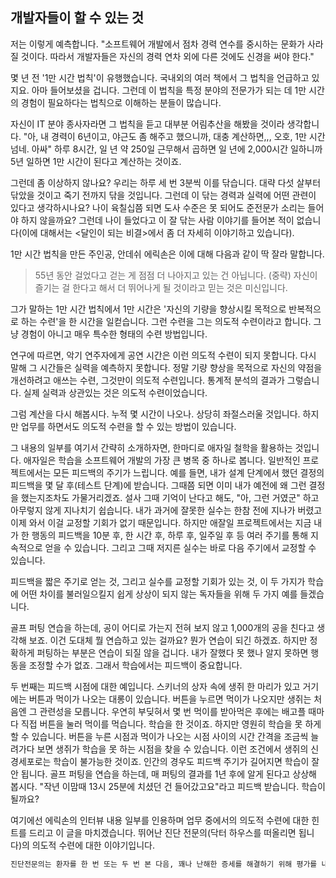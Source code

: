 ## 개발자들이 할 수 있는 것
저는 이렇게 예측합니다. "소프트웨어 개발에서 점차 경력 연수를 중시하는 문화가 사라질 것이다. 따라서 개발자들은 자신의 경력 연차 외에 다른 것에도 신경을 써야 한다."

몇 년 전 '1만 시간 법칙'이 유행했습니다. 국내외의 여러 책에서 그 법칙을 언급하고 있지요. 아마 들어보셨을 겁니다. 그런데 이 법칙을 특정 분야의 전문가가 되는 데 1만 시간의 경험이 필요하다는 법칙으로 이해하는 분들이 많습니다.

자신이 IT 분야 종사자라면 그 법칙을 듣고 대부분 어림추산을 해봤을 것이라 생각합니다. "아, 내 경력이 6년이고, 야근도 좀 해주고 했으니까, 대충 계산하면,,, 오호, 1만 시간 넘네. 아싸" 하루 8시간, 일 년 약 250일 근무해서 곱하면 일 년에 2,000시간 일하니까 5년 일하면 1만 시간이 된다고 계산하는 것이죠.

그런데 좀 이상하지 않나요? 우리는 하루 세 번 3분씩 이를 닦습니다. 대략 다섯 살부터 닦았을 것이고 죽기 전까지 닦을 것입니다. 그런데 이 닦는 경력과 실력에 어떤 관련이 있다고 생각하시나요? 나이 육칠십쯤 되면 도사 수준은 못 되어도 준전문가 소리는 들어야 하지 않을까요? 그런데 나이 들었다고 이 잘 닦는 사람 이야기를 들어본 적이 없습니다(이에 대해서는 <달인이 되는 비결>에서 좀 더 자세히 이야기하고 있습니다).

1만 시간 법칙을 만든 주인공, 안데쉬 에릭손은 이에 대해 다음과 같이 딱 잘라 말합니다.

> 55년 동안 걸었다고 걷는 게 점점 더 나아지고 있는 건 아닙니다. (중략) 자신이 즐기는 걸 한다고 해서 더 뛰어나게 될 것이라고 믿는 것은 미신입니다.

그가 말하는 1만 시간 법칙에서 1만 시간은 '자신의 기량을 향상시킬 목적으로 반복적으로 하는 수련'을 한 시간을 일컫습니다. 그런 수련을 그는 의도적 수련이라고 합니다. 그냥 경험이 아니고 매우 특수한 형태의 수련 방법입니다.

연구에 따르면, 악기 연주자에게 공연 시간은 이런 의도적 수련이 되지 못합니다. 다시 말해 그 시간들은 실력을 예측하지 못합니다. 정말 기량 향상을 목적으로 자신의 약점을 개선하려고 애쓰는 수련, 그것만이 의도적 수련입니다. 통계적 분석의 결과가 그렇습니다. 실제 실력과 상관있는 것은 의도적 수련이었습니다.

그럼 계산을 다시 해봅시다. 누적 몇 시간이 나오나. 상당히 좌절스러울 것입니다. 하지만 업무를 하면서도 의도적 수련을 할 수 있는 방법이 있습니다.

그 내용의 일부를 여기서 간략히 소개하자면, 한마디로 애자일 철학을 활용하는 것입니다. 애자일은 학습을 소프트웨어 개발의 가장 큰 병목 중 하나로 봅니다. 일반적인 프로젝트에서는 모든 피드백의 주기가 느립니다. 예를 들면, 내가 설계 단계에서 했던 결정의 피드백을 몇 달 후(테스트 단계)에 받습니다. 그때쯤 되면 이미 내가 예전에 왜 그런 결정을 했는지조차도 가물거리겠죠. 설사 그때 기억이 난다고 해도, "아, 그런 거였군" 하고 아무렇지 않게 지나치기 쉽습니다. 내가 과거에 잘못한 실수는 한참 전에 지나가 버렸고 이제 와서 이걸 교정할 기회가 없기 때문입니다. 하지만 애잘일 프로젝트에서는 지금 내가 한 행동의 피드백을 10분 후, 한 시간 후, 하루 후, 일주일 후 등 여러 주기를 통해 지속적으로 얻을 수 있습니다. 그리고 그때 저지른 실수는 바로 다음 주기에서 교정할 수 있습니다.

피드백을 짧은 주기로 얻는 것, 그리고 실수를 교정할 기회가 있는 것, 이 두 가지가 학습에 어떤 차이를 불러일으킬지 쉽게 상상이 되지 않는 독자들을 위해 두 가지 예를 들겠습니다.

골프 퍼팅 연습을 하는데, 공이 어디로 가는지 전혀 보지 않고 1,000개의 공을 친다고 생각해 보죠. 이건 도대체 뭘 연습하고 있는 걸까요? 뭔가 연습이 되긴 하겠죠. 하지만 정확하게 퍼팅하는 부분은 연습이 되질 않을 겁니다. 내가 잘했다 못 했나 알지 못하면 행동을 조정할 수가 없죠. 그래서 학습에서는 피드백이 중요합니다.

두 번째는 피드백 시점에 대한 예입니다. 스키너의 상자 속에 생쥐 한 마리가 있고 거기에는 버튼과 먹이가 나오는 대롱이 있습니다. 버튼을 누르면 먹이가 나오지만 생쥐는 처음엔 그 관련성을 모릅니다. 우연히 부딪혀서 몇 번 먹이를 받아먹은 후에는 배고플 때마다 직접 버튼을 눌러 먹이를 먹습니다. 학습을 한 것이죠. 하지만 영원히 학습을 못 하게 할 수 있습니다. 버튼을 누른 시점과 먹이가 나오는 시점 사이의 시간 간격을 조금씩 늘려가다 보면 생쥐가 학습을 못 하는 시점을 찾을 수 있습니다. 이런 조건에서 생쥐의 신경세포로는 학습이 불가능한 것이죠. 인간의 경우도 피드백 주기가 길어지면 학습이 잘 안 됩니다. 골프 퍼팅을 연습을 하는데, 매 퍼팅의 결과를 1년 후에 알게 된다고 상상해 봅시다. "작년 이맘때 13시 25분에 치셨던 건 들어갔고요"라고 피드백 받습니다. 학습이 될까요?

여기에선 에릭손의 인터뷰 내용 일부를 인용하며 업무 중에서의 의도적 수련에 대한 힌트를 드리고 이 글을 마치겠습니다. 뛰어난 진단 전문의(닥터 하우스를 떠올리면 됩니다)의 의도적 수련에 대한 이야기입니다.

```md
진단전문의는 환자를 한 번 또는 두 번 본 다음, 꽤나 난해한 증세를 해결하기 위해 평가를 내리고, 다음 환자로 넘어갑니다. 그 의사는 환자를 두 번 다시 보지 못하기도 합니다. 저는 최근에 대단히 성공적인 진단전문의를 인터뷰했는데, 그 사람은 판이하게 다르게 일을 하더군요. 그는 상당한 시간을 자기 환자를 확인하는 데에 보내면서, 진단 시에 자신이 무얼 생각하는지 많은 기록을 하고, 자신이 얼마나 정확한지 나중에 확인을 하더군요. 자신이 만든 이 부차적 단계가 그를 자신의 동료들로부터 차별화하는 중요한 점입니다. 이를 통해 그는 자신이 언제, 어떻게 나아지고 있는지 잘 알 수 있습니다. 일반적으로 최고 수준의 퍼포먼스를 내는 사람들은 특별한 테크닉을 활용하는데, 그것은 널리 알려지지도 않고 많은 사람들이 실제로 행하지 않는 것이죠.
```